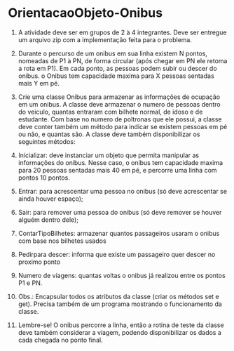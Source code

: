# OrientacaoObjeto-Onibus
1.	A atividade deve ser em grupos de 2 à 4 integrantes. Deve ser entregue um arquivo zip com a implementação feita para o problema.
	
	
2.	Durante o percurso de um onibus em sua linha existem N pontos, nomeadas de P1 à PN, de forma circular (após chegar em PN ele retoma a rota em P1). Em cada ponto, as pessoas podem subir ou descer do onibus.  o Onibus tem capacidade maxima para X pessoas sentadas mais Y em pé. 
3.	Crie uma classe Onibus para armazenar as informações de ocupação em um onibus. A classe deve armazenar o numero de pessoas dentro do veiculo, quantas entraram com bilhete normal, de idoso e de estudante. Com base no numero de poltronas que ele possui, a classe deve conter também um método para indicar se existem pessoas em pé ou não, e quantas são. A classe deve também disponibilizar os seguintes métodos:
4.	Inicializar: deve instanciar um objeto que permita manipular as informações do onibus. Nesse caso, o onibus tem capacidade maxima para 20 pessoas sentadas mais 40 em pé, e percorre uma linha com pontos 10 pontos.
5.	Entrar: para acrescentar uma pessoa no onibus (só deve acrescentar se ainda houver espaço);
6.	Sair: para remover uma pessoa do onibus (só deve remover se houver alguém dentro dele);
7.	ContarTipoBilhetes: armazenar quantos passageiros usaram o onibus com base nos bilhetes usados
8.	Pedirpara descer: informa que existe um passageiro quer descer no proximo ponto
9.	Numero de viagens: quantas voltas o onibus já realizou entre os pontos P1 e PN.
10.	Obs.: Encapsular todos os atributos da classe (criar os métodos set e get). Precisa também de um programa mostrando o funcionamento da classe.
11.	Lembre-se! O onibus percorre a linha, então a rotina de teste da classe deve também considerar a viagem, podendo disponibilizar os dados a cada chegada no ponto final.
